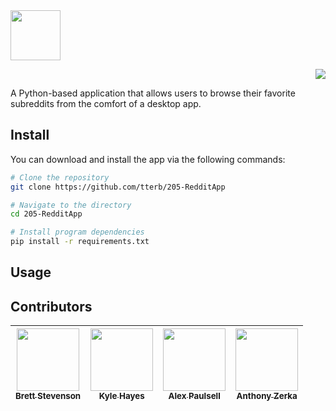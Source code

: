<img src="https://user-images.githubusercontent.com/16360374/39964432-58da66a6-5639-11e8-94fc-72d43b774829.png" height="80"/>  

<p align="right"><a href="https://www.python.org/downloads/release/python-360/"><img src="https://img.shields.io/badge/Python-3.6-blue.svg"/></a></p>  

A Python-based application that allows users to browse their favorite subreddits from the comfort of a desktop app.

## Install

You can download and install the app via the following commands:  
```sh
# Clone the repository
git clone https://github.com/tterb/205-RedditApp

# Navigate to the directory
cd 205-RedditApp

# Install program dependencies
pip install -r requirements.txt
```

## Usage  


## Contributors

| [<img src="https://avatars1.githubusercontent.com/u/16360374?s=460&v=4" width="100px;"/><br /><sub><b>Brett Stevenson</b></sub>](https://github.com/tterb)<br /> | [<img src="https://avatars2.githubusercontent.com/u/38229188?s=400&v=4" width="100px;"/><br /><sub><b>Kyle Hayes</b></sub>](https://github.com/CruddyShad0w)<br /> | [<img src="https://avatars1.githubusercontent.com/u/36285651?s=460&v=4" width="100px;"/><br /><sub><b>Alex Paulsell</b></sub>](https://github.com/alpacaxander)<br /> | [<img src="https://avatars3.githubusercontent.com/u/16011201?s=460&v=4" width="100px;"/><br /><sub><b>Anthony Zerka</b></sub>](https://github.com/tonyNugget)<br />|
|:----:|:----:|:----:|:----:|
